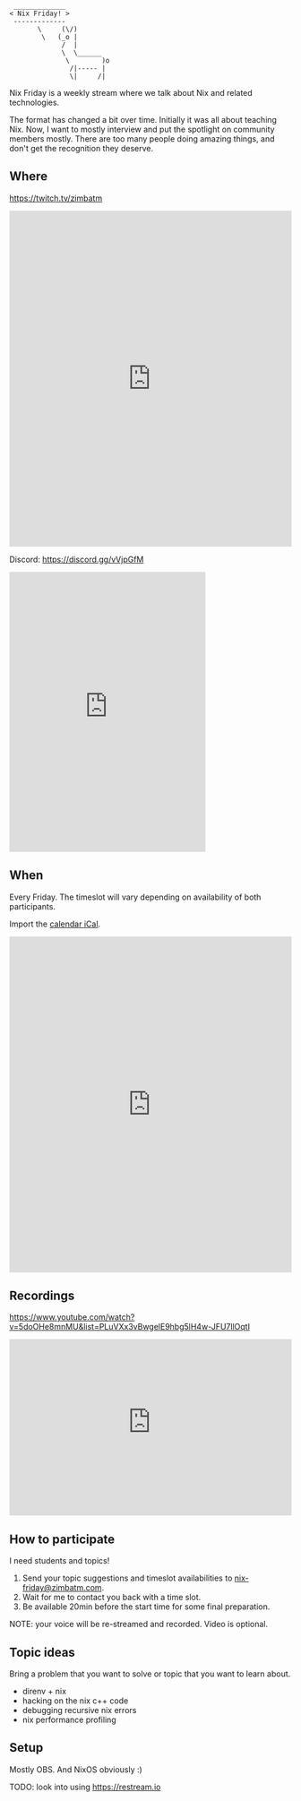 ```
 _____________ 
< Nix Friday! >
 ------------- 
       \     (\/)
        \   (_o |
             /  |
             \  \______
              \        )o
               /|----- |
               \|     /|
```

Nix Friday is a weekly stream where we talk about Nix and related technologies.

The format has changed a bit over time. Initially it was all about teaching
Nix. Now, I want to mostly interview and put the spotlight on community
members mostly. There are too many people doing amazing things, and don't get
the recognition they deserve.

## Where

<https://twitch.tv/zimbatm>

<iframe
    src="https://player.twitch.tv/?channel=zimbatm&parent=zimbatm.com"
    width="100%"
    height="600"
    frameborder="0"
    allowfullscreen>
</iframe>

Discord: <https://discord.gg/vVjpGfM>

<iframe
  src="https://discordapp.com/widget?id=568306982717751326&amp;theme=dark"
  width="350"
  height="500"
  allowtransparency="true"
  frameborder="0"
>
</iframe>

## When

Every Friday. The timeslot will vary depending on availability of both
participants.

Import the [calendar iCal](https://calendar.google.com/calendar/ical/zimbatm.com_uil4jo9apv8segn33be0ilm4u0%40group.calendar.google.com/public/basic.ics).

<iframe
  src="https://calendar.google.com/calendar/embed?src=zimbatm.com_uil4jo9apv8segn33be0ilm4u0%40group.calendar.google.com&ctz=Europe%2FParis"
  width="100%"
  height="600"
  frameborder="0"
  scrolling="no"
></iframe>

## Recordings

<https://www.youtube.com/watch?v=5doOHe8mnMU&list=PLuVXx3vBwgelE9hbg5lH4w-JFU7llOqtI>

<iframe
  src="https://www.youtube-nocookie.com/embed/videoseries?list=PLuVXx3vBwgelE9hbg5lH4w-JFU7llOqtI"
  width="100%"
  height="315"
  frameborder="0"
  allow="accelerometer; autoplay; encrypted-media; gyroscope; picture-in-picture"
  allowfullscreen
></iframe>

## How to participate

I need students and topics!

1. Send your topic suggestions and timeslot availabilities to
   [nix-friday@zimbatm.com](mailto:nix-friday@zimbatm.com).
2. Wait for me to contact you back with a time slot.
3. Be available 20min before the start time for some final preparation.

NOTE: your voice will be re-streamed and recorded. Video is optional.

## Topic ideas

Bring a problem that you want to solve or topic that you want to learn about.

* direnv + nix
* hacking on the nix c++ code
* debugging recursive nix errors
* nix performance profiling
 
[1]: https://www.youtube.com/watch?v=61MuMY9XFNo&t=1963s

## Setup

Mostly OBS. And NixOS obviously :)

TODO: look into using https://restream.io
